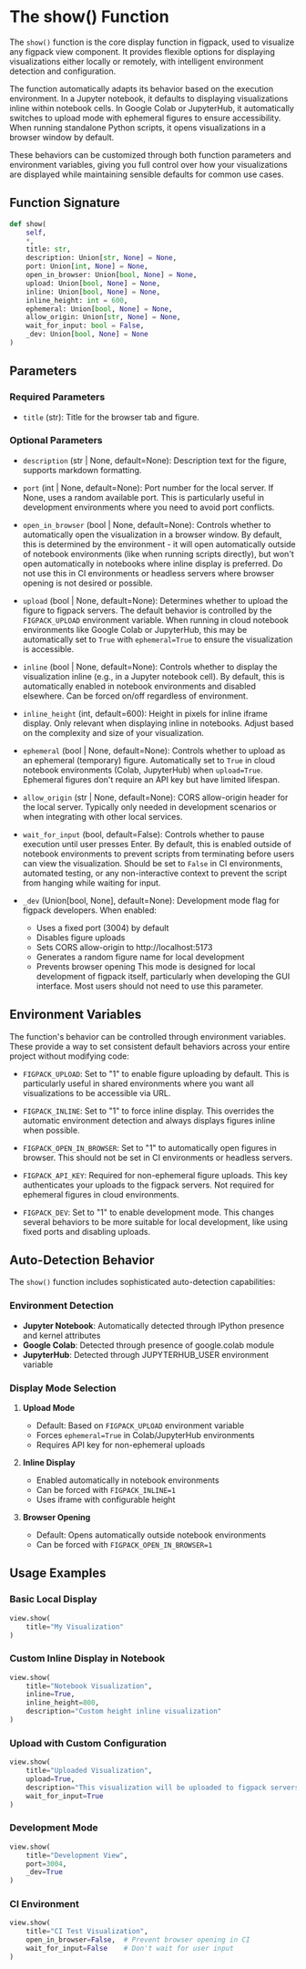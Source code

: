 # The show() Function

The `show()` function is the core display function in figpack, used to visualize any figpack view component. It provides flexible options for displaying visualizations either locally or remotely, with intelligent environment detection and configuration.

The function automatically adapts its behavior based on the execution environment. In a Jupyter notebook, it defaults to displaying visualizations inline within notebook cells. In Google Colab or JupyterHub, it automatically switches to upload mode with ephemeral figures to ensure accessibility. When running standalone Python scripts, it opens visualizations in a browser window by default.

These behaviors can be customized through both function parameters and environment variables, giving you full control over how your visualizations are displayed while maintaining sensible defaults for common use cases.

## Function Signature

```python
def show(
    self,
    *,
    title: str,
    description: Union[str, None] = None,
    port: Union[int, None] = None,
    open_in_browser: Union[bool, None] = None,
    upload: Union[bool, None] = None,
    inline: Union[bool, None] = None,
    inline_height: int = 600,
    ephemeral: Union[bool, None] = None,
    allow_origin: Union[str, None] = None,
    wait_for_input: bool = False,
    _dev: Union[bool, None] = None
)
```

## Parameters

### Required Parameters

- `title` (str): Title for the browser tab and figure.

### Optional Parameters

- `description` (str | None, default=None): Description text for the figure, supports markdown formatting.

- `port` (int | None, default=None): Port number for the local server. If None, uses a random available port. This is particularly useful in development environments where you need to avoid port conflicts.

- `open_in_browser` (bool | None, default=None): Controls whether to automatically open the visualization in a browser window. By default, this is determined by the environment - it will open automatically outside of notebook environments (like when running scripts directly), but won't open automatically in notebooks where inline display is preferred. Do not use this in CI environments or headless servers where browser opening is not desired or possible.

- `upload` (bool | None, default=None): Determines whether to upload the figure to figpack servers. The default behavior is controlled by the `FIGPACK_UPLOAD` environment variable. When running in cloud notebook environments like Google Colab or JupyterHub, this may be automatically set to `True` with `ephemeral=True` to ensure the visualization is accessible.

- `inline` (bool | None, default=None): Controls whether to display the visualization inline (e.g., in a Jupyter notebook cell). By default, this is automatically enabled in notebook environments and disabled elsewhere. Can be forced on/off regardless of environment.

- `inline_height` (int, default=600): Height in pixels for inline iframe display. Only relevant when displaying inline in notebooks. Adjust based on the complexity and size of your visualization.

- `ephemeral` (bool | None, default=None): Controls whether to upload as an ephemeral (temporary) figure. Automatically set to `True` in cloud notebook environments (Colab, JupyterHub) when `upload=True`. Ephemeral figures don't require an API key but have limited lifespan.

- `allow_origin` (str | None, default=None): CORS allow-origin header for the local server. Typically only needed in development scenarios or when integrating with other local services.

- `wait_for_input` (bool, default=False): Controls whether to pause execution until user presses Enter. By default, this is enabled outside of notebook environments to prevent scripts from terminating before users can view the visualization. Should be set to `False` in CI environments, automated testing, or any non-interactive context to prevent the script from hanging while waiting for input.

- `_dev` (Union[bool, None], default=None): Development mode flag for figpack developers. When enabled:
  - Uses a fixed port (3004) by default
  - Disables figure uploads
  - Sets CORS allow-origin to http://localhost:5173
  - Generates a random figure name for local development
  - Prevents browser opening
    This mode is designed for local development of figpack itself, particularly when developing the GUI interface. Most users should not need to use this parameter.

## Environment Variables

The function's behavior can be controlled through environment variables. These provide a way to set consistent default behaviors across your entire project without modifying code:

- `FIGPACK_UPLOAD`: Set to "1" to enable figure uploading by default. This is particularly useful in shared environments where you want all visualizations to be accessible via URL.

- `FIGPACK_INLINE`: Set to "1" to force inline display. This overrides the automatic environment detection and always displays figures inline when possible.

- `FIGPACK_OPEN_IN_BROWSER`: Set to "1" to automatically open figures in browser. This should not be set in CI environments or headless servers.

- `FIGPACK_API_KEY`: Required for non-ephemeral figure uploads. This key authenticates your uploads to the figpack servers. Not required for ephemeral figures in cloud environments.

- `FIGPACK_DEV`: Set to "1" to enable development mode. This changes several behaviors to be more suitable for local development, like using fixed ports and disabling uploads.

## Auto-Detection Behavior

The `show()` function includes sophisticated auto-detection capabilities:

### Environment Detection

- **Jupyter Notebook**: Automatically detected through IPython presence and kernel attributes
- **Google Colab**: Detected through presence of google.colab module
- **JupyterHub**: Detected through JUPYTERHUB_USER environment variable

### Display Mode Selection

1. **Upload Mode**

   - Default: Based on `FIGPACK_UPLOAD` environment variable
   - Forces `ephemeral=True` in Colab/JupyterHub environments
   - Requires API key for non-ephemeral uploads

2. **Inline Display**

   - Enabled automatically in notebook environments
   - Can be forced with `FIGPACK_INLINE=1`
   - Uses iframe with configurable height

3. **Browser Opening**
   - Default: Opens automatically outside notebook environments
   - Can be forced with `FIGPACK_OPEN_IN_BROWSER=1`

## Usage Examples

### Basic Local Display

```python
view.show(
    title="My Visualization"
)
```

### Custom Inline Display in Notebook

```python
view.show(
    title="Notebook Visualization",
    inline=True,
    inline_height=800,
    description="Custom height inline visualization"
)
```

### Upload with Custom Configuration

```python
view.show(
    title="Uploaded Visualization",
    upload=True,
    description="This visualization will be uploaded to figpack servers",
    wait_for_input=True
)
```

### Development Mode

```python
view.show(
    title="Development View",
    port=3004,
    _dev=True
)
```

### CI Environment

```python
view.show(
    title="CI Test Visualization",
    open_in_browser=False,  # Prevent browser opening in CI
    wait_for_input=False    # Don't wait for user input
)
```
